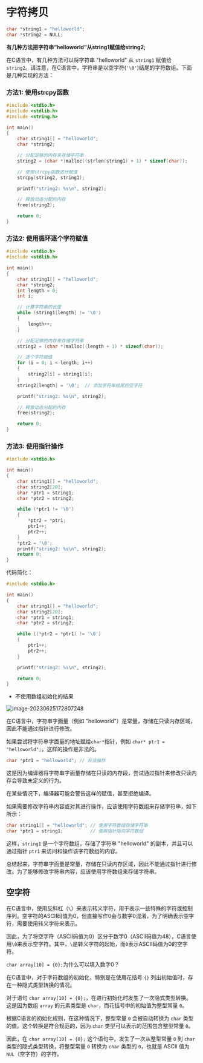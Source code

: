 # 字符拷贝

```C
char *string1 = "helloworld";
char *string2 = NULL;
```

**有几种方法把字符串“helloworld”从string1赋值给string2;**

在C语言中，有几种方法可以将字符串 "helloworld" 从 `string1` 赋值给 `string2`。请注意，在C语言中，字符串是以空字符(`'\0'`)结尾的字符数组。下面是几种实现的方法：

### 方法1: 使用strcpy函数

```C
#include <stdio.h>
#include <stdlib.h>
#include <string.h>

int main() 
{
    char string1[] = "helloworld";
    char *string2;

    // 分配足够的内存来存储字符串
    string2 = (char *)malloc((strlen(string1) + 1) * sizeof(char));

    // 使用strcpy函数进行赋值
    strcpy(string2, string1);

    printf("string2: %s\n", string2);

    // 释放动态分配的内存
    free(string2);

    return 0;
}

```

### 方法2: 使用循环逐个字符赋值

```C
#include <stdio.h>
#include <stdlib.h>

int main() 
{
    char string1[] = "helloworld";
    char *string2;
    int length = 0;
    int i;

    // 计算字符串的长度
    while (string1[length] != '\0') 
    {
        length++;
    }

    // 分配足够的内存来存储字符串
    string2 = (char *)malloc((length + 1) * sizeof(char));

    // 逐个字符赋值
    for (i = 0; i < length; i++) 
    {
        string2[i] = string1[i];
    }
    string2[length] = '\0';  // 添加字符串结尾的空字符

    printf("string2: %s\n", string2);

    // 释放动态分配的内存
    free(string2);

    return 0;
}


```

### 方法3: 使用指针操作

```C
#include <stdio.h>

int main() 
{
    char string1[] = "helloworld";
    char string2[20];
    char *ptr1 = string1;
    char *ptr2 = string2;

    while (*ptr1 != '\0') 
    {
        *ptr2 = *ptr1;
        ptr1++;
        ptr2++;
    }
    *ptr2 = '\0';
    printf("string2: %s\n", string2);
    return 0;
}
```

代码简化：

```C
#include <stdio.h>

int main() 
{
    char string1[] = "helloworld";
    char string2[20];
    char *ptr1 = string1;
    char *ptr2 = string2;

    while ((*ptr2 = *ptr1) != '\0') 
    {
        ptr1++;
        ptr2++;
    }

    printf("string2: %s\n", string2);

    return 0;
}
```

- 不使用数组初始化的结果

![image-20230625172807248](https://pic-1304959529.cos.ap-guangzhou.myqcloud.com/DB/image-20230625172807248.png)

在C语言中，字符串字面量（例如 "helloworld"）是常量，存储在只读内存区域，因此不能通过指针进行修改。

如果尝试将字符串字面量的地址赋给`char*`指针，例如 `char* ptr1 = "helloworld";`，这样的操作是非法的。

```c
char *ptr1 = "helloworld"; // 非法操作
```

这是因为编译器将字符串字面量存储在只读的内存段，尝试通过指针来修改只读内存会导致未定义的行为。

在某些情况下，编译器可能会警告这样的赋值，甚至拒绝编译。

如果需要修改字符串内容或对其进行操作，应该使用字符数组来存储字符串，如下所示：

```c
char string1[] = "helloworld"; // 使用字符数组存储字符串
char *ptr1 = string1;          // 使用指针指向字符数组
```

这样，`string1` 是一个字符数组，存储了字符串 "helloworld" 的副本，并且可以通过指针 `ptr1` 来访问和操作该字符数组的内容。

总结起来，字符串字面量是常量，存储在只读内存区域，因此不能通过指针进行修改。为了能够修改字符串内容，应该使用字符数组来存储字符串。



## 空字符

在C语言中，使用反斜杠（`\`）来表示转义字符，用于表示一些特殊的字符或控制序列。空字符的ASCII码值为0，但直接写作0会与数字0混淆，为了明确表示空字符，需要使用转义字符来表示。

因此，为了将空字符（ASCII码值为0）区分于数字0（ASCII码值为48），C语言使用`\0`来表示空字符。其中，`\`是转义字符的起始，而`0`表示ASCII码值为0的空字符。

`char array[10] = {0};`为什么可以填入数字0？

在C语言中，对于字符数组的初始化，特别是在使用花括号 `{}` 列出初始值时，存在一种隐式类型转换的情况。

对于语句 `char array[10] = {0};`，在进行初始化时发生了一次隐式类型转换。这是因为数组 `array` 的元素类型是 `char`，而花括号中的初始值为整型常量 `0`。

根据C语言的初始化规则，在这种情况下，整型常量 `0` 会被自动转换为 `char` 类型的值。这个转换是符合规范的，因为 `char` 类型可以表示的范围包含整型常量 `0`。

因此，在 `char array[10] = {0};` 这个语句中，发生了一次从整型常量 `0` 到 `char` 类型的隐式类型转换，将整型常量 `0` 转换为 `char` 类型的 `0`，也就是 ASCII 值为 `NUL`（空字符）的字符。

